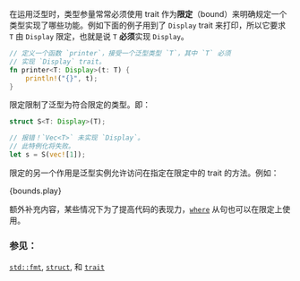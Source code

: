 在运用泛型时，类型参量常常必须使用 trait 作为**限定**（bound）来明确规定一个类型实现了哪些功能。例如下面的例子用到了 `Display` trait 来打印，所以它要求 `T` 由 `Display` 限定，也就是说 `T` **必须**实现 `Display`。

```rust
// 定义一个函数 `printer`，接受一个泛型类型 `T`，其中 `T` 必须
// 实现 `Display` trait。
fn printer<T: Display>(t: T) {
    println!("{}", t);
}
```

限定限制了泛型为符合限定的类型。即：

```rust
struct S<T: Display>(T);

// 报错！`Vec<T>` 未实现 `Display`。
// 此特例化将失败。
let s = S(vec![1]);
```

限定的另一个作用是泛型实例允许访问在指定在限定中的 trait 的方法。例如：

{bounds.play}

额外补充内容，某些情况下为了提高代码的表现力，[`where`][where] 从句也可以在限定上使用。

### 参见：

[`std::fmt`][fmt], [`struct`][structs], 和 [`trait`][traits]

[fmt]: ../hello/print.html
[methods]: ../fn/methods.html
[structs]: ../custom_types/structs.html
[traits]: ../trait.html
[where]: ../generics/where.html
